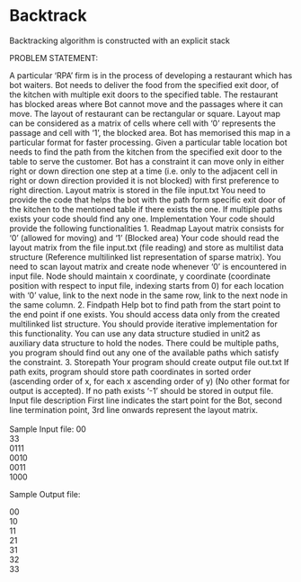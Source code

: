 # Backtrack
Backtracking algorithm is constructed with an explicit stack

PROBLEM STATEMENT:

A particular ‘RPA’ firm is in the process of developing a restaurant which has bot waiters. Bot needs to deliver the food from the specified exit door, of the kitchen with multiple exit doors to the specified table.
The restaurant has blocked areas where Bot cannot move and the passages where it can move. The layout of restaurant can be rectangular or square.
Layout map can be considered as a matrix of cells where cell with ‘0’ represents the passage and cell with ‘1’, the blocked area. Bot has memorised this map in a particular format for faster processing. Given a particular table location bot needs to find the path from the kitchen from the specified exit door to the table to serve the customer. Bot has a constraint it can move only in either right or down direction one step at a time (i.e. only to the adjacent cell in right or down direction provided it is not blocked) with first preference to right direction.
Layout matrix is stored in the file input.txt
You need to provide the code that helps the bot with the path form specific exit door of the kitchen to the mentioned table if there exists the one. If multiple paths exists your code should find any one.
Implementation
Your code should provide the following functionalities 1. Readmap
Layout matrix consists for ‘0’ (allowed for moving) and ‘1’ (Blocked area)
Your code should read the layout matrix from the file input.txt (file reading) and store as multilist data structure (Reference multilinked list representation of sparse matrix).
You need to scan layout matrix and create node whenever ‘0’ is encountered in input file. Node should maintain x coordinate, y coordinate (coordinate position with respect to input file, indexing starts from 0) for each location
  with ‘0’ value, link to the next node in the same row, link to the next node in the same column.
2. Findpath
Help bot to find path from the start point to the end point if one exists.
You should access data only from the created multilinked list structure. You should provide iterative implementation for this functionality. You can use any data structure studied in unit2 as auxiliary data structure to hold the nodes. There could be multiple paths, you program should find out any one of the available paths which satisfy the constraint.
3. Storepath
Your program should create output file out.txt
If path exits, program should store path coordinates in sorted order (ascending order of x, for each x ascending order of y) (No other format for output is accepted). If no path exists ‘-1’ should be stored in output file.
Input file description
First line indicates the start point for the Bot, second line termination point, 3rd line onwards represent the layout matrix.<br><br>
Sample Input file: 
00<br>
33<br>
0111<br>
0010<br>
0011<br>
1000<br>

Sample Output file:

00<br>
10<br>
11<br>
21<br>
31<br>
32<br>
33<br>
